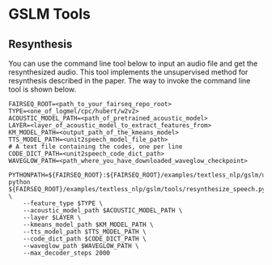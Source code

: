 # GSLM Tools

## Resynthesis
You can use the command line tool below to input an audio file and get the resynthesized audio. This tool implements the unsupervised method for resynthesis described in the paper. The way to invoke the command line tool is shown below.
```
FAIRSEQ_ROOT=<path_to_your_fairseq_repo_root>
TYPE=<one_of_logmel/cpc/hubert/w2v2>
ACOUSTIC_MODEL_PATH=<path_of_pretrained_acoustic_model>
LAYER=<layer_of_acoustic_model_to_extract_features_from>
KM_MODEL_PATH=<output_path_of_the_kmeans_model>
TTS_MODEL_PATH=<unit2speech_model_file_path>
# A text file containing the codes, one per line
CODE_DICT_PATH=<unit2speech_code_dict_path>
WAVEGLOW_PATH=<path_where_you_have_downloaded_waveglow_checkpoint>

PYTHONPATH=${FAIRSEQ_ROOT}:${FAIRSEQ_ROOT}/examples/textless_nlp/gslm/unit2speech python ${FAIRSEQ_ROOT}/examples/textless_nlp/gslm/tools/resynthesize_speech.py \
    --feature_type $TYPE \
    --acoustic_model_path $ACOUSTIC_MODEL_PATH \
    --layer $LAYER \
    --kmeans_model_path $KM_MODEL_PATH \
    --tts_model_path $TTS_MODEL_PATH \
    --code_dict_path $CODE_DICT_PATH \
    --waveglow_path $WAVEGLOW_PATH \
    --max_decoder_steps 2000
```